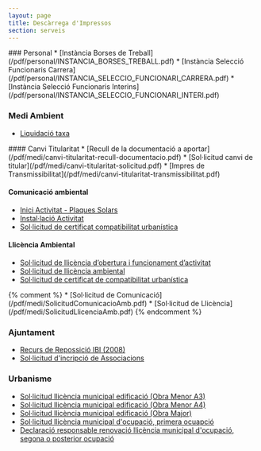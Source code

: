 ```yaml
---
layout: page
title: Descàrrega d'Impressos
section: serveis
---
```

<div class="impressos" markdown="1">
### Personal
* [Instància Borses de Treball](/pdf/personal/INSTANCIA_BORSES_TREBALL.pdf)
* [Instància Selecció Funcionaris Carrera](/pdf/personal/INSTANCIA_SELECCIO_FUNCIONARI_CARRERA.pdf)
* [Instància Selecció Funcionaris Interins](/pdf/personal/INSTANCIA_SELECCIO_FUNCIONARI_INTERI.pdf)


### Medi Ambient

* [Liquidació taxa](/pdf/medi/liquidacio-taxa.pdf)

<div class="medi" markdown="1">
#### Canvi Titularitat
* [Recull de la documentació a aportar](/pdf/medi/canvi-titularitat-recull-documentacio.pdf)
* [Sol·licitud canvi de titular](/pdf/medi/canvi-titularitat-solicitud.pdf)
* [Impres de Transmissibilitat](/pdf/medi/canvi-titularitat-transmissibilitat.pdf)

#### Comunicació ambiental
* [Inici Activitat - Plaques Solars](/pdf/medi/comunicacio-ambiental-inici-activitat-plaques-solars.pdf)
* [Instal·lació Activitat](/pdf/medi/comunicacio-ambiental-instalacio-activitat.pdf)
* [Sol·licitud de certificat compatibilitat urbanística](/pdf/medi/solicitud-certificat-compatibilitat-urbanistica.pdf)

#### Llicència Ambiental
* [Sol·licitud de llicència d’obertura i funcionament d’activitat](/pdf/medi/llicencia-ambiental-solicitud-obertura-funcioanment-activitat.pdf)
* [Sol·licitud de llicència ambiental](/pdf/medi/llicencia-ambiental-solicitud.pdf)
* [Sol·licitud de certificat de compatibilitat urbanística](/pdf/medi/solicitud-certificat-compatibilitat-urbanistica.pdf)
</div>
{% comment %}
* [Sol·licitud de Comunicació](/pdf/medi/SolicitudComunicacioAmb.pdf)
* [Sol·licitud de Llicència](/pdf/medi/SolicitudLlicenciaAmb.pdf)
{% endcomment %}


### Ajuntament
* [Recurs de Repossició IBI (2008)](/pdf/ajuntament/Recurso_Reposicion_IBI.pdf)
* [Sol·licitud d'incripció de Associacions](/pdf/ajuntament/Inscripcio_Associacions.pdf)


### Urbanisme
* [Sol·licitud llicència municipal edificació (Obra Menor A3)](/pdf/urbanisme/SolicitudLlicenciaMunicipalEdificacio_ObraMenor_A3.pdf)
* [Sol·licitud llicència municipal edificació (Obra Menor A4)](/pdf/urbanisme/SolicitudLlicenciaMunicipalEdificacio_ObraMenor_A4.pdf)
* [Sol·licitud llicència municipal edificació (Obra Major)](/pdf/urbanisme/SolicitudLlicenciaMunicipalEdificacio_ObraMajor.pdf)
* [Sol·licitud llicència municipal d'ocupació, primera ocuapció](/pdf/urbanisme/SolicitudLlicenciaMunicipal1aOcupacio.pdf)
* [Declaració responsable renovació llicència municipal d'ocupació, segona o posterior ocupació](/pdf/urbanisme/SolicitudLlicenciaMunicipal2aOcupacio.pdf)
</div>
